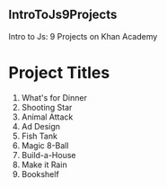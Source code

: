 ## IntroToJs9Projects
Intro to Js: 9 Projects on Khan Academy

# Project Titles
1. What's for Dinner
2. Shooting Star
3. Animal Attack
4. Ad Design
5. Fish Tank
6. Magic 8-Ball
7. Build-a-House
8. Make it Rain
9. Bookshelf
